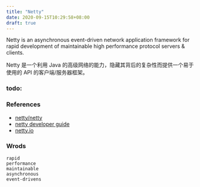 ```yaml
---
title: "Netty"
date: 2020-09-15T10:29:58+08:00
draft: true
---
```


Netty is an asynchronous event-driven network application framework for rapid development of maintainable high performance protocol servers & clients.


Netty 是一个利用 Java 的高级网络的能力，隐藏其背后的复杂性而提供一个易于使用的 API 的客户端/服务器框架。

### todo:

### References
- [netty/netty](https://github.com/netty/netty)
- [netty developer guide](https://netty.io/wiki/developer-guide.html)
- [netty.io](https://netty.io/)

### Wrods

```
rapid
performance
maintainable
asynchronous
event-drivens
```